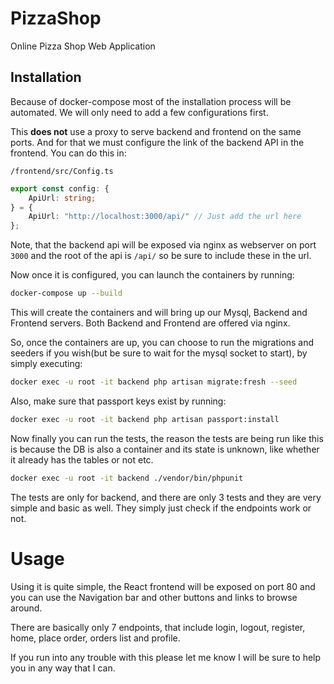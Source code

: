 # PizzaShop
Online Pizza Shop Web Application

## Installation 
Because of docker-compose most of the installation process will be automated. We will only need to add a few configurations first.

This **does not** use a proxy to serve backend and frontend on the same ports.
And for that we must configure the link of the backend API in the frontend. You can do this in:

`/frontend/src/Config.ts`
```typescript
export const config: {
    ApiUrl: string;
} = {
    ApiUrl: "http://localhost:3000/api/" // Just add the url here
};
```
Note, that the backend api will be exposed via nginx as webserver on port `3000` and the root of the api is `/api/` so be sure to include these in the url.

Now once it is configured, you can launch the containers by running:
```bash
docker-compose up --build
```
This will create the containers and will bring up our Mysql, Backend and Frontend servers. Both Backend and Frontend are offered via nginx.

So, once the containers are up, you can choose to run the migrations and seeders if you wish(but be sure to wait for the mysql socket to start), by simply executing:

```bash
docker exec -u root -it backend php artisan migrate:fresh --seed
```

Also, make sure that passport keys exist by running:

```bash
docker exec -u root -it backend php artisan passport:install
```

Now finally you can run the tests, the reason the tests are being run like this is because the DB is also a container and its state is unknown, like whether it already has the tables or not etc.

```bash
docker exec -u root -it backend ./vendor/bin/phpunit
```
The tests are only for backend, and there are only 3 tests and they are very simple and basic as well. They simply just check if the endpoints work or not.

# Usage

Using it is quite simple, the React frontend will be exposed on port 80 and you can use the Navigation bar and other buttons and links to browse around.

There are basically only 7 endpoints, that include login, logout, register, home, place order, orders list and profile.

If you run into any trouble with this please let me know I will be sure to help you in any way that I can.